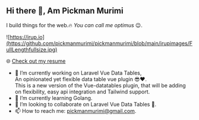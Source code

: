 ## Hi there 👋, Am Pickman Murimi
I build things for the web.🔥 *You can call me optimus* 😉.

![https://irup.io](https://github.com/pickmanmurimi/pickmanmurimi/blob/main/irupimages/FullLengthfullsize.jpg)

🌐 [Check out my resume](https://irup.io)

- 🔭 I’m currently working on Laravel Vue Data Tables, <br>
    An opinionated yet flexible data table vue plugin 😎❤️. <br>
    This is a new version of the Vue-datatables plugin, that will be adding on flexibility, easy api integration and Tailwind support.
- 🌱 I’m currently learning Golang.
- 👯 I’m looking to collaborate on Laravel Vue Data Tables 🙏‍.
- 📫 How to reach me: pickmanmurimi@gmail.com.

<!--
**pickmanmurimi/pickmanmurimi** is a ✨ _special_ ✨ repository because its `README.md` (this file) appears on your GitHub profile.


Here are some ideas to get you started:

- 🔭 I’m currently working on ...
- 🌱 I’m currently learning Golang
- 👯 I’m looking to collaborate on ...
- 🤔 I’m looking for help with ...
- 💬 Ask me about ...
- 📫 How to reach me: ...
- 😄 Pronouns: ...
- ⚡ Fun fact: ...
-->
